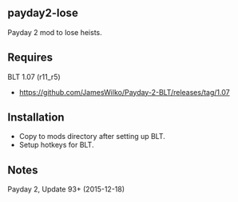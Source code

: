 payday2-lose
------------
Payday 2 mod to lose heists.

Requires
--------
BLT 1.07 (r11_r5)
- https://github.com/JamesWilko/Payday-2-BLT/releases/tag/1.07

Installation
------------
- Copy to mods directory after setting up BLT.
- Setup hotkeys for BLT.

Notes
-----
Payday 2, Update 93+ (2015-12-18)
